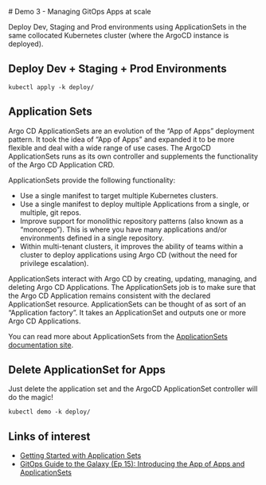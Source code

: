 # Demo 3 - Managing GitOps Apps at scale

Deploy Dev, Staging and Prod environments using ApplicationSets in the same collocated Kubernetes cluster (where the ArgoCD instance is deployed).  

## Deploy Dev + Staging + Prod Environments

```
kubectl apply -k deploy/
```

## Application Sets

Argo CD ApplicationSets are an evolution of the “App of Apps” deployment pattern. It took the idea of “App of Apps” and expanded it to be more flexible and deal with a wide range of use cases. The ArgoCD ApplicationSets runs as its own controller and supplements the functionality of the Argo CD Application CRD.

ApplicationSets provide the following functionality:

* Use a single manifest to target multiple Kubernetes clusters.
* Use a single manifest to deploy multiple Applications from a single, or multiple, git repos.
* Improve support for monolithic repository patterns (also known as a “monorepo”). This is where you have many applications and/or environments defined in a single repository.
* Within multi-tenant clusters, it improves the ability of teams within a cluster to deploy applications using Argo CD (without the need for privilege escalation).

ApplicationSets interact with Argo CD by creating, updating, managing, and deleting Argo CD Applications. The ApplicationSets job is to make sure that the Argo CD Application remains consistent with the declared ApplicationSet resource. ApplicationSets can be thought of as sort of an “Application factory”. It takes an ApplicationSet and outputs one or more Argo CD Applications.

You can read more about ApplicationSets from the [ApplicationSets documentation site](https://argocd-applicationset.readthedocs.io/en/stable/).

## Delete ApplicationSet for Apps

Just delete the application set and the ArgoCD ApplicationSet controller will do the magic!

```
kubectl demo -k deploy/
```

## Links of interest

* [Getting Started with Application Sets](https://cloud.redhat.com/blog/getting-started-with-applicationsets)
* [GitOps Guide to the Galaxy (Ep 15): Introducing the App of Apps and ApplicationSets](https://www.youtube.com/watch?v=HqzUIJMYnfY&ab_channel=OpenShift)
